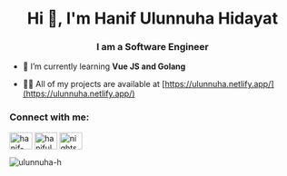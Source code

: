 <h1 align="center">Hi 👋, I'm Hanif Ulunnuha Hidayat</h1>
<h3 align="center">I am a Software Engineer</h3>

- 🌱 I’m currently learning **Vue JS and Golang**

- 👨‍💻 All of my projects are available at [https://ulunnuha.netlify.app/](https://ulunnuha.netlify.app/)

<h3 align="left">Connect with me:</h3>
<p align="left">
<a href="https://linkedin.com/in/hanif-ulunnuha-hidayat-57b922222" target="blank"><img align="center" src="https://raw.githubusercontent.com/rahuldkjain/github-profile-readme-generator/master/src/images/icons/Social/linked-in-alt.svg" alt="hanif-ulunnuha-hidayat-57b922222" height="30" width="40" /></a>
<a href="https://instagram.com/hanifulunnuha.s16" target="blank"><img align="center" src="https://raw.githubusercontent.com/rahuldkjain/github-profile-readme-generator/master/src/images/icons/Social/instagram.svg" alt="hanifulunnuha.s16" height="30" width="40" /></a>
<a href="https://codeforces.com/profile/nightsky.evo" target="blank"><img align="center" src="https://raw.githubusercontent.com/rahuldkjain/github-profile-readme-generator/master/src/images/icons/Social/codeforces.svg" alt="nightsky.evo" height="30" width="40" /></a>
</p>

<p >
  <img align="center" src="https://github-readme-stats.vercel.app/api/top-langs?username=ulunnuha-h&show_icons=true&locale=en&layout=compact" alt="ulunnuha-h" />
</p>

